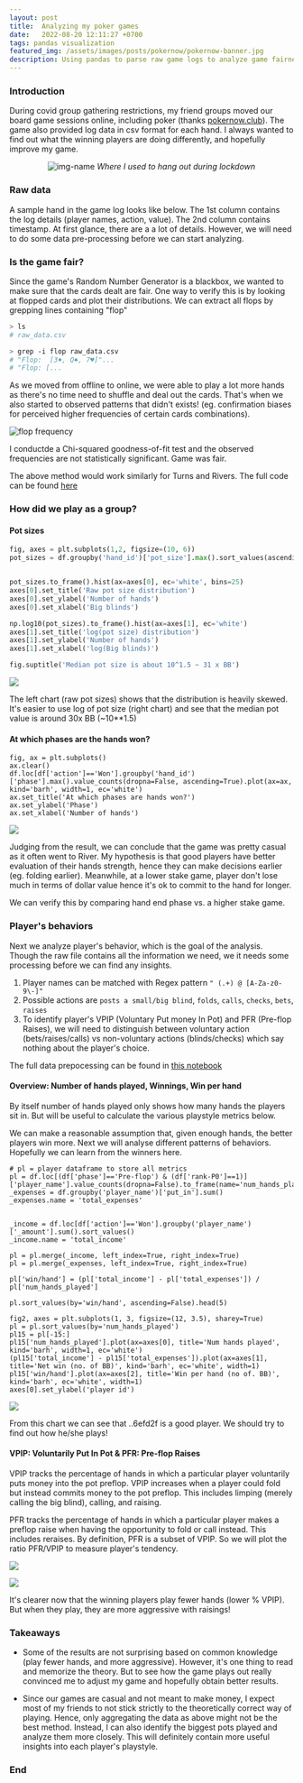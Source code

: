 ```yaml
---
layout: post
title:  Analyzing my poker games
date:   2022-08-20 12:11:27 +0700
tags: pandas visualization
featured_img: /assets/images/posts/pokernow/pokernow-banner.jpg
description: Using pandas to parse raw game logs to analyze game fairness, players trends and behaviors.
---
```



### Introduction

During covid group gathering restrictions, my friend groups moved our board game sessions online, including poker (thanks [pokernow.club](https://www.pokernow.club/)). The game also provided log data in csv format for each hand. I always wanted to find out what the winning players are doing differently, and hopefully improve my game.


<p align="center">
  <img alt="img-name" src="/assets/images/posts/pokernow/pokernow-screenshot.jpg">
    <em>Where I used to hang out during lockdown</em>
</p>



### Raw data
A sample hand in the game log looks like below. The 1st column contains the log details (player names, action, value). The 2nd column contains timestamp. At first glance, there are a a lot of details. However, we will need to do some data pre-processing before we can start analyzing.

<script src="https://gist.github.com/dobeok/d5006c2bf249277680e890b1fa19b8d6.js"></script>

### Is the game fair?

Since the game's Random Number Generator is a blackbox, we wanted to make sure that the cards dealt are fair. One way to verify this is by looking at flopped cards and plot their distributions. We can extract all flops by grepping lines containing "flop"

```bash
> ls
# raw_data.csv

> grep -i flop raw_data.csv
# "Flop:  [3♦, Q♠, 7♥]"...
# "Flop: [...
```


As we moved from offline to online, we were able to play a lot more hands as there's no time need to shuffle and deal out the cards. That's when we also started to observed patterns that didn't exists! (eg. confirmation biases for perceived higher frequencies of certain cards combinations).

![flop frequency](/assets/images/posts/pokernow/flop-dist.png)

I conductde a Chi-squared goodness-of-fit test and the observed frequencies are not statistically significant. Game was fair.

The above method would work similarly for Turns and Rivers. The full code can be found [here](https://github.com/dobeok/analyze-pokernow-games/blob/main/A-game-setup/analyze-flops.py)


### How did we play as a group?

#### Pot sizes

```python
fig, axes = plt.subplots(1,2, figsize=(10, 6))
pot_sizes = df.groupby('hand_id')['pot_size'].max().sort_values(ascending=False) / 0.20


pot_sizes.to_frame().hist(ax=axes[0], ec='white', bins=25)
axes[0].set_title('Raw pot size distribution')
axes[0].set_ylabel('Number of hands')
axes[0].set_xlabel('Big blinds')

np.log10(pot_sizes).to_frame().hist(ax=axes[1], ec='white')
axes[1].set_title('log(pot size) distribution')
axes[1].set_ylabel('Number of hands')
axes[1].set_xlabel('log(Big blinds)')

fig.suptitle('Median pot size is about 10^1.5 ~ 31 x BB')

```
![](/assets/images/posts/pokernow/img1-potsize.png)

The left chart (raw pot sizes) shows that the distribution is heavily skewed. It's easier to use log of pot size (right chart) and see that the median pot value is around 30x BB (~10**1.5)


#### At which phases are the hands won?

```python3
fig, ax = plt.subplots()
ax.clear()
df.loc[df['action']=='Won'].groupby('hand_id')['phase'].max().value_counts(dropna=False, ascending=True).plot(ax=ax, kind='barh', width=1, ec='white')
ax.set_title('At which phases are hands won?')
ax.set_ylabel('Phase')
ax.set_xlabel('Number of hands')
```

![](/assets/images/posts/pokernow/img7-phase.png)


Judging from the result, we can conclude that the game was pretty casual as it often went to River. My hypothesis is that good players have better evaluation of their hands strength, hence they can make decisions earlier (eg. folding earlier). Meanwhile, at a lower stake game, player don't lose much in terms of dollar value hence it's ok to commit to the hand for longer.

We can verify this by comparing hand end phase vs. a higher stake game.

### Player's behaviors

Next we analyze player's behavior, which is the goal of the analysis. Though the raw file contains all the information we need, we it needs some processing before we can find any insights.

1. Player names can be matched with Regex pattern `" (.+) @ [A-Za-z0-9\-]"`
2. Possible actions are `posts a small/big blind`, `folds`, `calls`, `checks`, `bets`, `raises`
3. To identify player's VPIP (Voluntary Put money In Pot) and PFR (Pre-flop Raises), we will need to distinguish between voluntary action (bets/raises/calls) vs non-voluntary actions (blinds/checks) which say nothing about the player's choice.

The full data prepocessing can be found in [this notebook](https://github.com/dobeok/analyze-pokernow-games/blob/main/B-game-play/analyze.ipynb)


#### Overview:  Number of hands played, Winnings, Win per hand

By itself number of hands played only shows how many hands the players sit in. But will be useful to calculate the various playstyle metrics below.

We can make a reasonable assumption that, given enough hands, the better players win more. Next we will analyse different patterns of behaviors. Hopefully we can learn from the winners here.

```python3
# pl = player dataframe to store all metrics
pl = df.loc[(df['phase']=='Pre-flop') & (df['rank-P0']==1)]['player_name'].value_counts(dropna=False).to_frame(name='num_hands_played')
_expenses = df.groupby('player_name')['put_in'].sum()
_expenses.name = 'total_expenses'


_income = df.loc[df['action']=='Won'].groupby('player_name')['_amount'].sum().sort_values()
_income.name = 'total_income'

pl = pl.merge(_income, left_index=True, right_index=True)
pl = pl.merge(_expenses, left_index=True, right_index=True)

pl['win/hand'] = (pl['total_income'] - pl['total_expenses']) / pl['num_hands_played']

pl.sort_values(by='win/hand', ascending=False).head(5)

fig2, axes = plt.subplots(1, 3, figsize=(12, 3.5), sharey=True)
pl = pl.sort_values(by='num_hands_played')
pl15 = pl[-15:]
pl15['num_hands_played'].plot(ax=axes[0], title='Num hands played', kind='barh', width=1, ec='white')
(pl15['total_income'] - pl15['total_expenses']).plot(ax=axes[1], title='Net win (no. of BB)', kind='barh', ec='white', width=1)
pl15['win/hand'].plot(ax=axes[2], title='Win per hand (no of. BB)', kind='barh', ec='white', width=1)
axes[0].set_ylabel('player id')
```
![](/assets/images/posts/pokernow/img4-player-overview.png)

From this chart we can see that ..6efd2f is a good player. We should try to find out how he/she plays!

#### VPIP: Voluntarily Put In Pot & PFR: Pre-flop Raises

VPIP tracks the percentage of hands in which a particular player voluntarily puts money into the pot preflop. VPIP increases when a player could fold but instead commits money to the pot preflop. This includes limping (merely calling the big blind), calling, and raising.

PFR tracks the percentage of hands in which a particular player makes a preflop raise when having the opportunity to fold or call instead. This includes reraises. By definition, PFR is a subset of VPIP. So we will plot the ratio PFR/VPIP to measure player's tendency.

![](/assets/images/posts/pokernow/img5-vpip-reg.png)


![](/assets/images/posts/pokernow/img6-pfr-reg.png)

It's clearer now that the winning players play fewer hands (lower % VPIP). But when they play, they are more aggressive with raisings!


### Takeaways

* Some of the results are not surprising based on common knowledge (play fewer hands, and more aggressive). However, it's one thing to read and memorize the theory. But to see how the game plays out really convinced me to adjust my game and hopefully obtain better results.

* Since our games are casual and not meant to make money, I expect most of my friends to not stick strictly to the theoretically correct way of playing. Hence, only aggregating the data as above might not be the best method. Instead, I can also identify the biggest pots played and analyze them more closely. This will definitely contain more useful insights into each player's playstyle.

### End